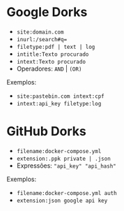 # Google Dorks

- `site:domain.com`
- `inurl:/search#q=`
- `filetype:pdf | text | log`
- `intitle:Texto procurado`
- `intext:Texto procurado`
- Operadores: `AND` | `(OR)`

Exemplos:
- `site:pastebin.com intext:cpf`
- `intext:api_key filetype:log`

# GitHub Dorks

- `filename:docker-compose.yml`
- `extension:.ppk private | .json`
- Expressões: `"api_key" "api_hash"`

Exemplos:
- `filename:docker-compose.yml auth`
- `extension:json google api key`
